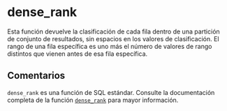 ﻿---
SidebarGroup: "index-aggregation-functions"
Autogenerated: true
---

# dense_rank

Esta función devuelve la clasificación de cada fila dentro de una partición de conjunto de resultados, sin espacios en los valores de clasificación. El rango de una fila específica es uno más el número de valores de rango distintos que vienen antes de esa fila específica.

## Comentarios 

`dense_rank` es una función de SQL estándar. Consulte la documentación completa de la función [`dense_rank`](https://learn.microsoft.com/es-es/sql/t-sql/functions/dense_rank-transact-sql) para mayor información.

